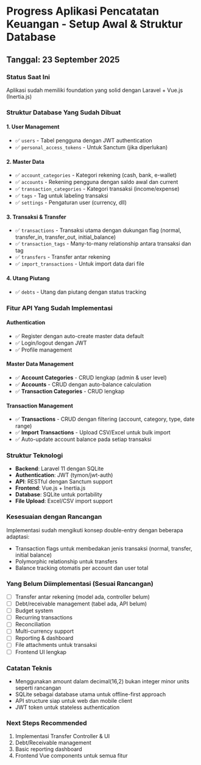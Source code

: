 # Progress Aplikasi Pencatatan Keuangan - Setup Awal & Struktur Database

## Tanggal: 23 September 2025

### Status Saat Ini
Aplikasi sudah memiliki foundation yang solid dengan Laravel + Vue.js (Inertia.js)

### Struktur Database Yang Sudah Dibuat

#### 1. **User Management**
- ✅ `users` - Tabel pengguna dengan JWT authentication
- ✅ `personal_access_tokens` - Untuk Sanctum (jika diperlukan)

#### 2. **Master Data**
- ✅ `account_categories` - Kategori rekening (cash, bank, e-wallet)
- ✅ `accounts` - Rekening pengguna dengan saldo awal dan current
- ✅ `transaction_categories` - Kategori transaksi (income/expense)
- ✅ `tags` - Tag untuk labeling transaksi
- ✅ `settings` - Pengaturan user (currency, dll)

#### 3. **Transaksi & Transfer**
- ✅ `transactions` - Transaksi utama dengan dukungan flag (normal, transfer_in, transfer_out, initial_balance)
- ✅ `transaction_tags` - Many-to-many relationship antara transaksi dan tag
- ✅ `transfers` - Transfer antar rekening
- ✅ `import_transactions` - Untuk import data dari file

#### 4. **Utang Piutang**
- ✅ `debts` - Utang dan piutang dengan status tracking

### Fitur API Yang Sudah Implementasi

#### Authentication
- ✅ Register dengan auto-create master data default
- ✅ Login/logout dengan JWT
- ✅ Profile management

#### Master Data Management
- ✅ **Account Categories** - CRUD lengkap (admin & user level)
- ✅ **Accounts** - CRUD dengan auto-balance calculation
- ✅ **Transaction Categories** - CRUD lengkap

#### Transaction Management
- ✅ **Transactions** - CRUD dengan filtering (account, category, type, date range)
- ✅ **Import Transactions** - Upload CSV/Excel untuk bulk import
- ✅ Auto-update account balance pada setiap transaksi

### Struktur Teknologi
- **Backend**: Laravel 11 dengan SQLite
- **Authentication**: JWT (tymon/jwt-auth)
- **API**: RESTful dengan Sanctum support
- **Frontend**: Vue.js + Inertia.js
- **Database**: SQLite untuk portability
- **File Upload**: Excel/CSV import support

### Kesesuaian dengan Rancangan
Implementasi sudah mengikuti konsep double-entry dengan beberapa adaptasi:
- Transaction flags untuk membedakan jenis transaksi (normal, transfer, initial balance)
- Polymorphic relationship untuk transfers
- Balance tracking otomatis per account dan user total

### Yang Belum Diimplementasi (Sesuai Rancangan)
- [ ] Transfer antar rekening (model ada, controller belum)
- [ ] Debt/receivable management (tabel ada, API belum)
- [ ] Budget system
- [ ] Recurring transactions
- [ ] Reconciliation
- [ ] Multi-currency support
- [ ] Reporting & dashboard
- [ ] File attachments untuk transaksi
- [ ] Frontend UI lengkap

### Catatan Teknis
- Menggunakan amount dalam decimal(16,2) bukan integer minor units seperti rancangan
- SQLite sebagai database utama untuk offline-first approach
- API structure siap untuk web dan mobile client
- JWT token untuk stateless authentication

### Next Steps Recommended
1. Implementasi Transfer Controller & UI
2. Debt/Receivable management
3. Basic reporting dashboard
4. Frontend Vue components untuk semua fitur